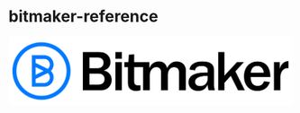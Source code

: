 # bitmaker-reference

![Bitmaker](https://github.com/johncarlolopez/bitmaker-reference/blob/master/bitmakerlogo.svg)
